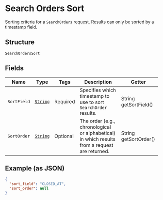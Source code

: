 
# Search Orders Sort

Sorting criteria for a `SearchOrders` request. Results can only be sorted
by a timestamp field.

## Structure

`SearchOrdersSort`

## Fields

| Name | Type | Tags | Description | Getter |
|  --- | --- | --- | --- | --- |
| `SortField` | [`String`](../../doc/models/search-orders-sort-field.md) | Required | Specifies which timestamp to use to sort `SearchOrder` results. | String getSortField() |
| `SortOrder` | [`String`](../../doc/models/sort-order.md) | Optional | The order (e.g., chronological or alphabetical) in which results from a request are returned. | String getSortOrder() |

## Example (as JSON)

```json
{
  "sort_field": "CLOSED_AT",
  "sort_order": null
}
```

